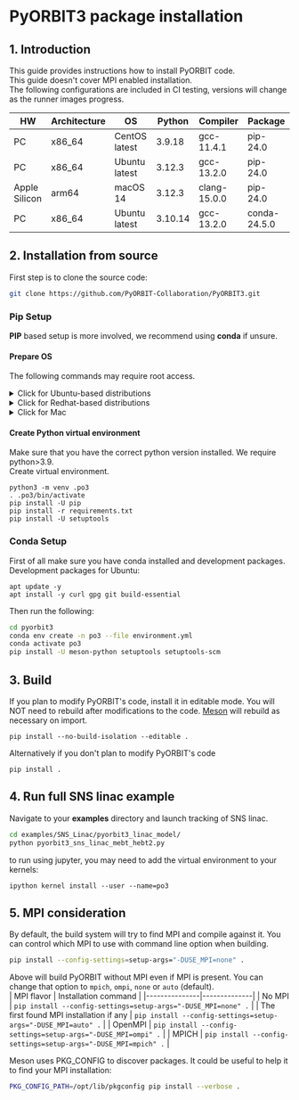 # PyORBIT3 package installation

## 1. Introduction
This guide provides instructions how to install PyORBIT code. <br>
This guide doesn't cover MPI enabled installation. <br>
The following configurations are included in CI testing, versions will change as the runner images progress.

| HW            | Architecture | OS            | Python  | Compiler     | Package      |
|---------------|--------------|---------------|---------|--------------|--------------|
| PC            | x86_64       | CentOS latest | 3.9.18  | gcc-11.4.1   | pip-24.0     |
| PC            | x86_64       | Ubuntu latest | 3.12.3  | gcc-13.2.0   | pip-24.0     |
| Apple Silicon | arm64        | macOS 14      | 3.12.3  | clang-15.0.0 | pip-24.0     |
| PC            | x86_64       | Ubuntu latest | 3.10.14 | gcc-13.2.0   | conda-24.5.0 |



## 2. Installation from source

First step is to clone the source code:

```bash
git clone https://github.com/PyORBIT-Collaboration/PyORBIT3.git
```

### Pip Setup
**PIP** based setup is more involved, we recommend using **conda** if unsure.
#### Prepare OS
The following commands may require root access.

<details>
  <summary> Click for Ubuntu-based distributions</summary>
  
  ```bash
  apt-get update
  apt-get install -y  build-essential python3 libfftw3-dev python3-venv libpython3-dev pkg-config git
  ```    
</details>

<details>
  <summary> Click for Redhat-based distributions</summary>
  
  ```bash
  dnf group install -y "Development Tools"
  dnf install -y python3-devel fftw3-devel
  ```
</details>

<details>
  <summary> Click for Mac</summary>
  
  Install Homebrew, make sure that  homebrew programs are in the **$PATH** (optional step in Homebrew installation)
  ```bash
  brew install pkg-config fftw
  ```
</details>
  
  #### Create Python virtual environment
  Make sure that you have the correct python version installed. We require python>3.9. <br>
  Create virtual environment.
  ```
  python3 -m venv .po3
  . .po3/bin/activate
  pip install -U pip
  pip install -r requirements.txt
  pip install -U setuptools
  ```


### Conda Setup

First of all make sure you have conda installed and development packages.<br>
Development packages for Ubuntu:
```
apt update -y
apt install -y curl gpg git build-essential
```

Then run the following:

```bash
cd pyorbit3
conda env create -n po3 --file environment.yml
conda activate po3
pip install -U meson-python setuptools setuptools-scm
```


## 3. Build

If you plan to modify PyORBIT's code, install it in editable mode. 
You will NOT need to rebuild after modifications to the code. [Meson](MesonBuild.md) will rebuild as necessary on import.
```
pip install --no-build-isolation --editable .
```

Alternatively if you don't plan to modify PyORBIT's code
```
pip install .
```


## 4. Run full SNS linac example

Navigate to your **examples** directory and launch tracking of SNS linac.

```bash
cd examples/SNS_Linac/pyorbit3_linac_model/
python pyorbit3_sns_linac_mebt_hebt2.py
```

to run using jupyter, you may need to add the virtual environment to your kernels:
```
ipython kernel install --user --name=po3
```

## 5. MPI consideration
By default, the build system will try to find MPI and compile against it. You can control which MPI to use with command line option when building.
```bash
pip install --config-settings=setup-args="-DUSE_MPI=none" .
```
Above will build PyORBIT without MPI even if MPI is present. You can change that option to `mpich`, `ompi`, `none` or `auto` (default).<br>
| MPI flavor            | Installation command |
|---------------|--------------|
| No MPI                                  | `pip install --config-settings=setup-args="-DUSE_MPI=none" .`       | 
| The first found MPI installation if any | `pip install --config-settings=setup-args="-DUSE_MPI=auto" .`       | 
| OpenMPI | `pip install --config-settings=setup-args="-DUSE_MPI=ompi" .`       | 
| MPICH | `pip install --config-settings=setup-args="-DUSE_MPI=mpich" .`       |

Meson uses PKG_CONFIG to discover packages. It could be useful to help it to find your MPI installation:

```bash
PKG_CONFIG_PATH=/opt/lib/pkgconfig pip install --verbose .
```
